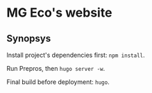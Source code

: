 MG Eco's website
================

## Synopsys

Install project's dependencies first: `npm install`.

Run Prepros, then `hugo server -w`.

Final build before deployment: `hugo`.
